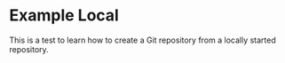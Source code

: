 # Example Local

This is a test to learn how to create a Git repository from a locally started repository.
